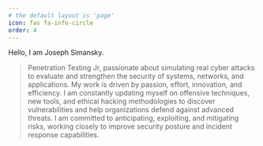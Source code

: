 ```yaml
---
# the default layout is 'page'
icon: fas fa-info-circle
order: 4
---
```


Hello, I am Joseph Simansky.
> Penetration Testing Jr, passionate about simulating real cyber attacks to evaluate and strengthen the security of systems, networks, and applications. My work is driven by passion, effort, innovation, and efficiency. I am constantly updating myself on offensive techniques, new tools, and ethical hacking methodologies to discover vulnerabilities and help organizations defend against advanced threats. I am committed to anticipating, exploiting, and mitigating risks, working closely to improve security posture and incident response capabilities.